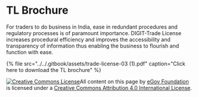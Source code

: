 # TL Brochure

For traders to do business in India, ease in redundant procedures and regulatory processes is of paramount importance. DIGIT-Trade License increases procedural efficiency and improves the accessibility and transparency of information thus enabling the business to flourish and function with ease.

{% file src="../../.gitbook/assets/trade-license-03 \(1\).pdf" caption="Click here to download the TL brochure" %}



 [![Creative Commons License](https://i.creativecommons.org/l/by/4.0/80x15.png)](http://creativecommons.org/licenses/by/4.0/)All content on this page by [eGov Foundation ](https://egov.org.in/)is licensed under a [Creative Commons Attribution 4.0 International License](http://creativecommons.org/licenses/by/4.0/).

